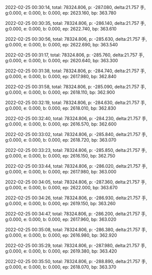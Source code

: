2022-02-25 00:30:14, total: 78324.806, p: -287.080, delta:21.757 手, g:0.000, e: 0.000, b: 0.000, ep: 2623.160, bp: 363.780

2022-02-25 00:30:35, total: 78324.806, p: -286.140, delta:21.757 手, g:0.000, e: 0.000, b: 0.000, ep: 2622.740, bp: 363.610

2022-02-25 00:30:56, total: 78324.806, p: -285.630, delta:21.757 手, g:0.000, e: 0.000, b: 0.000, ep: 2622.690, bp: 363.540

2022-02-25 00:31:17, total: 78324.806, p: -285.760, delta:21.757 手, g:0.000, e: 0.000, b: 0.000, ep: 2620.640, bp: 363.300

2022-02-25 00:31:38, total: 78324.806, p: -284.740, delta:21.757 手, g:0.000, e: 0.000, b: 0.000, ep: 2617.980, bp: 362.840

2022-02-25 00:31:58, total: 78324.806, p: -285.090, delta:21.757 手, g:0.000, e: 0.000, b: 0.000, ep: 2618.110, bp: 362.900

2022-02-25 00:32:19, total: 78324.806, p: -284.630, delta:21.757 手, g:0.000, e: 0.000, b: 0.000, ep: 2618.010, bp: 362.830

2022-02-25 00:32:40, total: 78324.806, p: -284.230, delta:21.757 手, g:0.000, e: 0.000, b: 0.000, ep: 2616.570, bp: 362.600

2022-02-25 00:33:02, total: 78324.806, p: -285.840, delta:21.757 手, g:0.000, e: 0.000, b: 0.000, ep: 2618.720, bp: 363.070

2022-02-25 00:33:23, total: 78324.806, p: -285.850, delta:21.757 手, g:0.000, e: 0.000, b: 0.000, ep: 2616.150, bp: 362.750

2022-02-25 00:33:44, total: 78324.806, p: -286.020, delta:21.757 手, g:0.000, e: 0.000, b: 0.000, ep: 2617.980, bp: 363.000

2022-02-25 00:34:05, total: 78324.806, p: -287.360, delta:21.757 手, g:0.000, e: 0.000, b: 0.000, ep: 2622.000, bp: 363.670

2022-02-25 00:34:26, total: 78324.806, p: -286.930, delta:21.757 手, g:0.000, e: 0.000, b: 0.000, ep: 2619.150, bp: 363.260

2022-02-25 00:34:47, total: 78324.806, p: -286.200, delta:21.757 手, g:0.000, e: 0.000, b: 0.000, ep: 2617.960, bp: 363.020

2022-02-25 00:35:08, total: 78324.806, p: -286.380, delta:21.757 手, g:0.000, e: 0.000, b: 0.000, ep: 2616.980, bp: 362.920

2022-02-25 00:35:29, total: 78324.806, p: -287.980, delta:21.757 手, g:0.000, e: 0.000, b: 0.000, ep: 2619.380, bp: 363.420

2022-02-25 00:35:50, total: 78324.806, p: -288.890, delta:21.757 手, g:0.000, e: 0.000, b: 0.000, ep: 2618.070, bp: 363.370